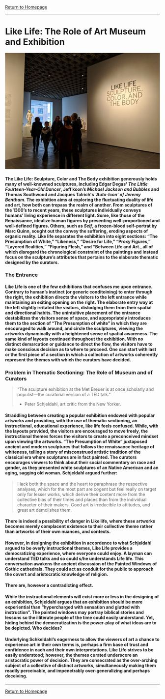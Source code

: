 [Return to Homepage](https://timmypoyu.github.io)
- - - -
# Like Life: The Role of Art Museum and Exhibition
![image of painting](https://github.com/Timmypoyu/Timmypoyu.github.io/blob/master/ArtMemo2/IMG_20180330_164726.jpg?raw=true)
#### The Like Life: Sculpture, Color and The Body exhibition generously holds many of well-knowned sculptures, including Edgar Degas' *The Little Fourteen-Year-Old Dancer*, Jeff koon’s *Michael Jackson and Bubbles* and Thomas Southwood and Jacques Talrich's *'Auto-Icon' of Jeremy Bentham*. The exhibition aims at exploring the fluctuating duality of life and art, how both can trepass the realm of another. From sculptures of the 1300’s to recent years, these sculptures individually conveys humans’ living experience in different light. Some, like those of the Renaissance, idealize human figures by presenting well-proportioned and well-defined figures. Others, such as *Self*, a frozen-blood self-portrat by Marc Quinn, sought out the convey the suffering, eroding aspects of organic reality. Like life separates the exhibition into eight sections: “The Presumption of White,” “Likeness,” “Desire for Life,” “Proxy Figures,” “Layered Realities,” “Figuring Flesh,” and “Between Life and Art., all of which disregard the chronological constraint of the paintings and instead focus on the sculpture’s attributes that pertains to the elaborate thematic designed by the curators.
### **The Entrance**
#### Like Life is one of the few exhibitions that confuses me upon entrance. Contrary to human’s instinct (or generic conditoining) to enter through the right, the exhibition directs the visitors to the left entrance while maintaining an exiting opening on the right. The elaborate entry way at the left slightly irritated the visitors, dislodging them from their spatial and directional habits. The unintuitive placement of the entrance destabilizes the visitors sense of space, and appropriately introduces them to the section of “The Presumption of white” in which they are encouraged to walk around, and circle the sculptures, viewing the artworks dynamically with a heightened sense of spatial awareness. The same kind of layouts continued throughout the exhibition. With no distinct demarcation or guidance to direct the flow, the visitors have to make conscious decision as to where to proceed. One can start with last or the first piece of a section in which a collection of artworks coherently represent the themes with which the curators have decided.

### **Problem in Thematic Sectioning: The Role of Museum and of Curators**
> “The sculpture exhibition at the Met Breuer is at once scholarly and populist—the curatorial version of a TED talk.” 
> - Peter Schjeldahl, art critic from the New Yorker. 

#### Straddling between creating a popular exhibition endowed with popular artworks and providing, with the use of thematic sectioning, an instructional, educational experience, like life feels confused. While, with the layouts provided, the visitors are encouraged to move freely, the instructional themes forces the visitors to create a preconceived mindset upon viewing the artworks. “The Presumption of White” juxtaposed ancient and modern sculptures that follows the renaissance heritage of whiteness, telling a story of misconstrued artistic tradition of the classical era where sculptures are in fact painted. The curators encourages viewers to think about their social commentary on race and gender, as they presented white sculptures of an Native American and an aging, sagging old woman. Schjeldahl argued further:

> I lack both the space and the heart to paraphrase the respective analyses, which for the most part are cogent but feel really on target only for lesser works, which derive their content more from the collective bias of their times and places than from the individual character of their makers. Good art is irreducible to attitudes, and great art demolishes them.

#### There is indeed a possibility of danger in Like life, where these artworks becomes merely complacent existence to their collective theme rather than artworks of their own nuances, and contexts. 

#### However, in designing the exhibition in accordence to what Schjeldahl argued to be overly instructional themes, Like Life provides a democratizing experience, where everyone could enjoy. A layman can understand TED talks and so could s/he understands Life life. This conversation awakens the ancient discussion of the Painted Windows of Gothic cathedrals. They could act as conduit for the public to approach the covert and aristocratic knowledge of religion.

#### There are, however a contradicting effect.

#### While the instructional elements will exist more or less in the designing of an exhibition, Schjeldahl argues that an exhibition should be more experiential than “hypercharged with sensation and glutted with instruction”. The painted windows may portray biblical stories and lessons so the illiterate people of the time could easily understand. Yet, hiding behind the democratization is the power-play of what ideas are to be depicted. Who decides?

#### Underlying Schkeldahl’s eagerness to allow the viewers of art a chance to experience art in their own terms is, perhaps a firm base of trust and confidence in each and their own interpretations. Like Life strives to be easily understood; however, the themes curated underscore an aristocratic power of decision. They are consecrated as the over-arching subject of a collective of distinct artworks, simultaneously making them readily perceivable, and impenetrably over-generalizing and perhaps deceiving.  



- - - -
[Return to Homepage](https://timmypoyu.github.io)

